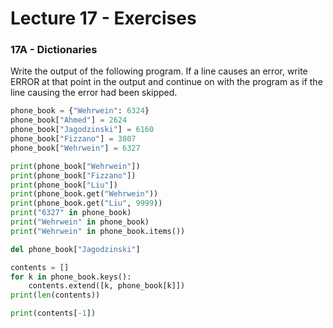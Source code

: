 # Lecture 17 - Exercises

### 17A - Dictionaries

Write the output of the following program. If a line causes an error, write ERROR at that point in the output and continue on with the program as if the line causing the error had been skipped.

```python
phone_book = {"Wehrwein": 6324}
phone_book["Ahmed"] = 2624
phone_book["Jagodzinski"] = 6160
phone_book["Fizzano"] = 3807
phone_book["Wehrwein"] = 6327

print(phone_book["Wehrwein"])
print(phone_book["Fizzano"])
print(phone_book["Liu"])
print(phone_book.get("Wehrwein"))
print(phone_book.get("Liu", 9999))
print("6327" in phone_book)
print("Wehrwein" in phone_book)
print("Wehrwein" in phone_book.items())

del phone_book["Jagodzinski"]

contents = []
for k in phone_book.keys():
    contents.extend([k, phone_book[k]])
print(len(contents))

print(contents[-1])
```


